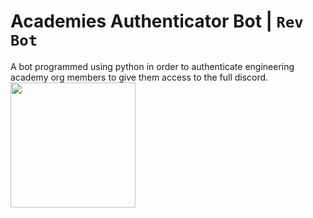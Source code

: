 # Academies Authenticator Bot | ``Rev Bot``
A bot programmed using python in order to authenticate engineering academy org members to give them access to the full discord.
<img src="https://github.com/tsmith422/academies-authenticator-bot/assets/143378368/93bbd1e9-00cd-43e4-bfcf-96b6dcbf7129" width="200" height="200">

